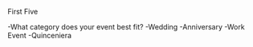 First Five

-What category does your event best fit?
    -Wedding
    -Anniversary
    -Work Event
    -Quinceniera
    